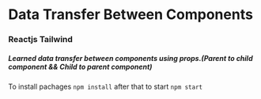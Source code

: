 # Data Transfer Between Components

### Reactjs Tailwind

##### Learned data transfer between components using props.(Parent to child component && Child to parent component)

To install pachages `npm install` after that to start `npm start`
